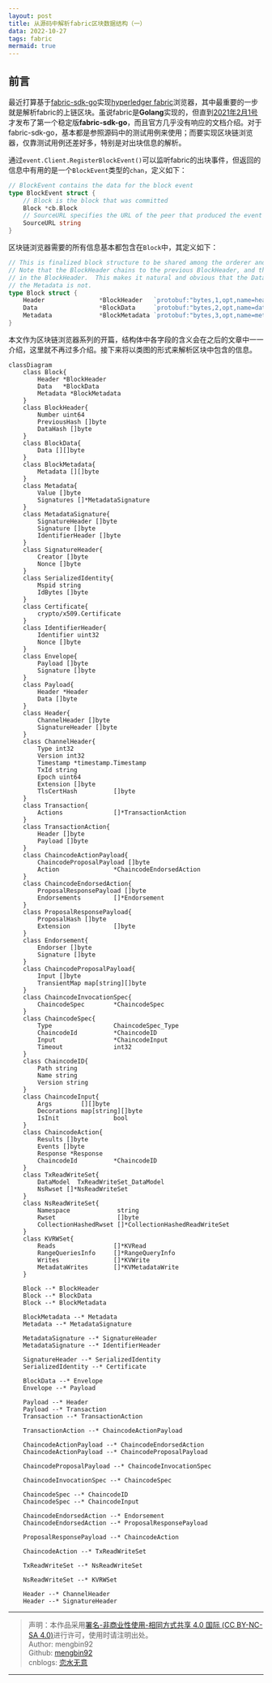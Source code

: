 ```yaml
---
layout: post
title: 从源码中解析fabric区块数据结构（一）
data: 2022-10-27
tags: fabric
mermaid: true
---
```


## 前言

最近打算基于[fabric-sdk-go](https://github.com/hyperledger/fabric-sdk-go)实现[hyperledger fabric](https://hyperledger-fabric.readthedocs.io/en/latest/getting_started.html)浏览器，其中最重要的一步就是解析fabric的上链区块。虽说fabric是**Golang**实现的，但直到[2021年2月1号](https://github.com/hyperledger/fabric-sdk-go/releases)才发布了第一个稳定版**fabric-sdk-go**，而且官方几乎没有响应的文档介绍。对于fabric-sdk-go，基本都是参照源码中的测试用例来使用；而要实现区块链浏览器，仅靠测试用例还差好多，特别是对出块信息的解析。

通过`event.Client.RegisterBlockEvent()`可以监听fabric的出块事件，但返回的信息中有用的是一个`BlockEvent`类型的`chan`，定义如下：

```go
// BlockEvent contains the data for the block event
type BlockEvent struct {
	// Block is the block that was committed
	Block *cb.Block
	// SourceURL specifies the URL of the peer that produced the event
	SourceURL string
}
```

区块链浏览器需要的所有信息基本都包含在`Block`中，其定义如下：

```go
// This is finalized block structure to be shared among the orderer and peer
// Note that the BlockHeader chains to the previous BlockHeader, and the BlockData hash is embedded
// in the BlockHeader.  This makes it natural and obvious that the Data is included in the hash, but
// the Metadata is not.
type Block struct {
	Header               *BlockHeader   `protobuf:"bytes,1,opt,name=header,proto3" json:"header,omitempty"`
	Data                 *BlockData     `protobuf:"bytes,2,opt,name=data,proto3" json:"data,omitempty"`
	Metadata             *BlockMetadata `protobuf:"bytes,3,opt,name=metadata,proto3" json:"metadata,omitempty"`
}
```

本文作为区块链浏览器系列的开篇，结构体中各字段的含义会在之后的文章中一一介绍，这里就不再过多介绍。接下来将以类图的形式来解析区块中包含的信息。

``` mermaid
classDiagram
	class Block{
		Header *BlockHeader
		Data   *BlockData
		Metadata *BlockMetadata
	}
	class BlockHeader{
		Number uint64
		PreviousHash []byte
		DataHash []byte
	}
	class BlockData{
		Data [][]byte
	}
	class BlockMetadata{
		Metadata [][]byte
	}
	class Metadata{
		Value []byte
		Signatures []*MetadataSignature
	}
	class MetadataSignature{
		SignatureHeader []byte
		Signature []byte
		IdentifierHeader []byte
	}
	class SignatureHeader{
		Creator []byte
		Nonce []byte
	}
	class SerializedIdentity{
		Mspid string
		IdBytes []byte
	}
	class Certificate{
		crypto/x509.Certificate
	}
	class IdentifierHeader{
		Identifier uint32
		Nonce []byte
	}
	class Envelope{
		Payload []byte
		Signature []byte
	}
	class Payload{
		Header *Header
		Data []byte
	}
	class Header{
		ChannelHeader []byte
		SignatureHeader []byte
	}
	class ChannelHeader{
		Type int32
		Version int32
		Timestamp *timestamp.Timestamp
		TxId string
		Epoch uint64
		Extension []byte
		TlsCertHash          []byte
	}
	class Transaction{
		Actions              []*TransactionAction
	}
	class TransactionAction{
		Header []byte
		Payload []byte
	}
	class ChaincodeActionPayload{
		ChaincodeProposalPayload []byte
		Action               *ChaincodeEndorsedAction
	}
	class ChaincodeEndorsedAction{
		ProposalResponsePayload []byte
		Endorsements         []*Endorsement
	}
	class ProposalResponsePayload{
		ProposalHash []byte
		Extension            []byte
	}
	class Endorsement{
		Endorser []byte
		Signature []byte
	}
	class ChaincodeProposalPayload{
		Input []byte
		TransientMap map[string][]byte
	}
	class ChaincodeInvocationSpec{
		ChaincodeSpec        *ChaincodeSpec
	}
	class ChaincodeSpec{
		Type                 ChaincodeSpec_Type
		ChaincodeId          *ChaincodeID
		Input                *ChaincodeInput
		Timeout              int32
	}
	class ChaincodeID{
		Path string
		Name string
		Version string
	}
	class ChaincodeInput{
		Args        [][]byte
		Decorations map[string][]byte
		IsInit               bool
	}
	class ChaincodeAction{
		Results []byte
		Events []byte
		Response *Response
		ChaincodeId          *ChaincodeID
	}
	class TxReadWriteSet{
		DataModel  TxReadWriteSet_DataModel
		NsRwset []*NsReadWriteSet
	}
	class NsReadWriteSet{
		Namespace             string
		Rwset                 []byte
		CollectionHashedRwset []*CollectionHashedReadWriteSet
	}
	class KVRWSet{
		Reads                []*KVRead
		RangeQueriesInfo     []*RangeQueryInfo
		Writes               []*KVWrite
		MetadataWrites       []*KVMetadataWrite
	}
	
	Block --* BlockHeader
	Block --* BlockData
	Block --* BlockMetadata
	
	BlockMetadata --* Metadata
	Metadata --* MetadataSignature
	
	MetadataSignature --* SignatureHeader
	MetadataSignature --* IdentifierHeader
	
	SignatureHeader --* SerializedIdentity
	SerializedIdentity --* Certificate
	
	BlockData --* Envelope
	Envelope --* Payload
	
	Payload --* Header
	Payload --* Transaction
	Transaction --* TransactionAction
	
	TransactionAction --* ChaincodeActionPayload
	
	ChaincodeActionPayload --* ChaincodeEndorsedAction
	ChaincodeActionPayload --* ChaincodeProposalPayload
	
	ChaincodeProposalPayload --* ChaincodeInvocationSpec
	
	ChaincodeInvocationSpec --* ChaincodeSpec
	
	ChaincodeSpec --* ChaincodeID
	ChaincodeSpec --* ChaincodeInput
	
	ChaincodeEndorsedAction --* Endorsement
	ChaincodeEndorsedAction --* ProposalResponsePayload
	
	ProposalResponsePayload --* ChaincodeAction
	
	ChaincodeAction --* TxReadWriteSet
	
	TxReadWriteSet --* NsReadWriteSet
	
	NsReadWriteSet --* KVRWSet
	
	Header --* ChannelHeader
	Header --* SignatureHeader
```

---

> 声明：本作品采用[署名-非商业性使用-相同方式共享 4.0 国际 (CC BY-NC-SA 4.0)](https://creativecommons.org/licenses/by-nc-sa/4.0/deed.zh)进行许可，使用时请注明出处。  
> Author: mengbin92  
> Github: [mengbin92](https://mengbin92.github.io/)  
> cnblogs: [恋水无意](https://www.cnblogs.com/lianshuiwuyi/)  

---
